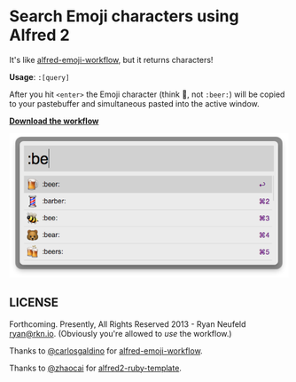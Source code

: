 # Search Emoji characters using Alfred 2

It's like
[alfred-emoji-workflow](https://github.com/carlosgaldino/alfred-emoji-workflow),
but it returns characters!

**Usage**: `:[query]`

After you hit `<enter>` the Emoji character (think :beer:, not `:beer:`) will be copied to
your pastebuffer and simultaneous pasted into the active window.

**[Download the workflow](https://raw.github.com/rkneufeld/alfred-emoji-characters-workflow/master/alfred-emoji-characters.alfredworkflow)**

![Beer!](screenshots/beer.png)

## LICENSE

Forthcoming. Presently, All Rights Reserved 2013 - Ryan Neufeld <ryan@rkn.io>. (Obviously you're allowed to *use* the workflow.)

Thanks to [@carlosgaldino](https://github.com/carlosgaldino) for [alfred-emoji-workflow](https://github.com/carlosgaldino/alfred-emoji-workflow).

Thanks to [@zhaocai](https://github.com/zhaocai) for [alfred2-ruby-template](https://github.com/zhaocai/alfred2-ruby-template).

